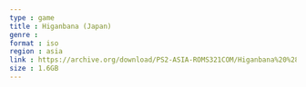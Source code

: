 ```yaml
---
type : game
title : Higanbana (Japan)
genre : 
format : iso
region : asia
link : https://archive.org/download/PS2-ASIA-ROMS321COM/Higanbana%20%28Japan%29.7z
size : 1.6GB
---
```

